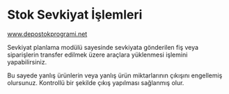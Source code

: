 # Stok Sevkiyat İşlemleri
www.depostokprogrami.net

Sevkiyat planlama modülü sayesinde sevkiyata gönderilen fiş veya siparişlerin transfer edilmek üzere araçlara yüklenmesi işlemini yapabilirsiniz.

Bu sayede yanlış ürünlerin veya yanlış ürün miktarlarının çıkışını engellemiş olursunuz. Kontrollü bir şekilde çıkış yapılması sağlanmış olur.

&#x20;
